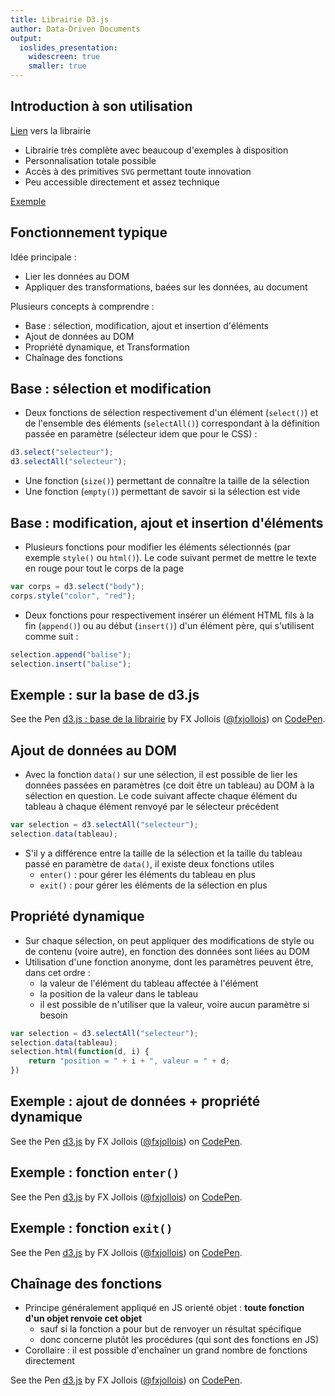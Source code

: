 ```yaml
---
title: Librairie D3.js
author: Data-Driven Documents
output: 
  ioslides_presentation:
    widescreen: true
    smaller: true
---
```



## Introduction à son utilisation

[Lien](http://www.d3js.org) vers la librairie

- Librairie très complète avec beaucoup d'exemples à disposition
- Personnalisation totale possible
- Accès à des primitives `SVG` permettant toute innovation
- Peu accessible directement et assez technique

[Exemple](../webreporting/exemple-d3.html)

## Fonctionnement typique

Idée principale : 

- Lier les données au DOM
- Appliquer des transformations, baées sur les données, au document

Plusieurs concepts à comprendre :

- Base : sélection, modification, ajout et insertion d'éléments
- Ajout de données au DOM
- Propriété dynamique, et Transformation
- Chaînage des fonctions

## Base : sélection et modification

- Deux fonctions de sélection respectivement d'un élément (`select()`) et de l'ensemble des éléments (`selectAll()`) correspondant à la définition passée en paramètre (sélecteur idem que pour le CSS) :

```js
d3.select("selecteur");
d3.selectAll("selecteur");
```

- Une fonction (`size()`) permettant de connaître la taille de la sélection
- Une fonction (`empty()`) permettant de savoir si la sélection est vide

## Base : modification, ajout et insertion d'éléments

- Plusieurs fonctions pour modifier les éléments sélectionnés (par exemple `style()` ou `html()`). Le code suivant permet de mettre le texte en rouge pour tout le corps de la page

```js
var corps = d3.select("body");
corps.style("color", "red");
```

- Deux fonctions pour respectivement insérer un élément HTML fils à la fin (`append()`) ou au début (`insert()`) d'un élément père, qui s'utilisent comme suit :

```js
selection.append("balise");
selection.insert("balise");
```

## Exemple : sur la base de d3.js

<p data-height="268" data-theme-id="0" data-slug-hash="bVMMjZ" data-default-tab="result" data-user="fxjollois" class='codepen'>See the Pen <a href='http://codepen.io/fxjollois/pen/bVMMjZ/'>d3.js : base de la librairie</a> by FX Jollois (<a href='http://codepen.io/fxjollois'>@fxjollois</a>) on <a href='http://codepen.io'>CodePen</a>.</p>
<script async src="//assets.codepen.io/assets/embed/ei.js"></script>

## Ajout de données au DOM

- Avec la fonction `data()` sur une sélection, il est possible de lier les données passées en paramètres (ce doit être un tableau) au DOM à la sélection en question. Le code suivant affecte chaque élément du tableau à chaque élément renvoyé par le sélecteur précédent

```js
var selection = d3.selectAll("selecteur");
selection.data(tableau);
```

- S'il y a différence entre la taille de la sélection et la taille du tableau passé en paramètre de `data()`, il existe deux fonctions utiles
    - `enter()` : pour gérer les éléments du tableau en plus
    - `exit()` : pour gérer les éléments de la sélection en plus

## Propriété dynamique

- Sur chaque sélection, on peut appliquer des modifications de style ou de contenu (voire autre), en fonction des données sont liées au DOM
- Utilisation d'une fonction anonyme, dont les paramètres peuvent être, dans cet ordre :
    - la valeur de l'élément du tableau affectée à l'élément
    - la position de la valeur dans le tableau
    - il est possible de n'utiliser que la valeur, voire aucun paramètre si besoin

```js
var selection = d3.selectAll("selecteur");
selection.data(tableau);
selection.html(function(d, i) {
    return "position = " + i + ", valeur = " + d;
})
```

## Exemple : ajout de données + propriété dynamique

<p data-height="268" data-theme-id="0" data-slug-hash="eprrjJ" data-default-tab="result" data-user="fxjollois" class='codepen'>See the Pen <a href='http://codepen.io/fxjollois/pen/eprrjJ/'>d3.js</a> by FX Jollois (<a href='http://codepen.io/fxjollois'>@fxjollois</a>) on <a href='http://codepen.io'>CodePen</a>.</p>
<script async src="//assets.codepen.io/assets/embed/ei.js"></script>

## Exemple : fonction `enter()`

<p data-height="268" data-theme-id="0" data-slug-hash="wKjjXN" data-default-tab="result" data-user="fxjollois" class='codepen'>See the Pen <a href='http://codepen.io/fxjollois/pen/wKjjXN/'>d3.js</a> by FX Jollois (<a href='http://codepen.io/fxjollois'>@fxjollois</a>) on <a href='http://codepen.io'>CodePen</a>.</p>
<script async src="//assets.codepen.io/assets/embed/ei.js"></script>

## Exemple : fonction `exit()`

<p data-height="268" data-theme-id="0" data-slug-hash="LpmmmL" data-default-tab="result" data-user="fxjollois" class='codepen'>See the Pen <a href='http://codepen.io/fxjollois/pen/LpmmmL/'>d3.js</a> by FX Jollois (<a href='http://codepen.io/fxjollois'>@fxjollois</a>) on <a href='http://codepen.io'>CodePen</a>.</p>
<script async src="//assets.codepen.io/assets/embed/ei.js"></script>

## Chaînage des fonctions

- Principe généralement appliqué en JS orienté objet : **toute fonction d'un objet renvoie cet objet** 
    - sauf si la fonction a pour but de renvoyer un résultat spécifique
    - donc concerne plutôt les procédures (qui sont des fonctions en JS)
- Corollaire : il est possible d'enchaîner un grand nombre de fonctions directement 

<p data-height="268" data-theme-id="0" data-slug-hash="MaGGxK" data-default-tab="result" data-user="fxjollois" class='codepen'>See the Pen <a href='http://codepen.io/fxjollois/pen/MaGGxK/'>d3.js</a> by FX Jollois (<a href='http://codepen.io/fxjollois'>@fxjollois</a>) on <a href='http://codepen.io'>CodePen</a>.</p>
<script async src="//assets.codepen.io/assets/embed/ei.js"></script>

